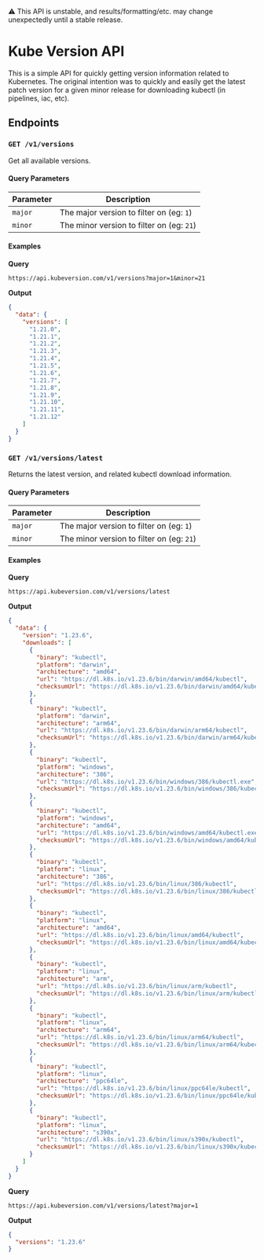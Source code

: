 :warning: This API is unstable, and results/formatting/etc. may change unexpectedly until a stable release.

# Kube Version API
This is a simple API for quickly getting version information related to Kubernetes. The original intention was to quickly and easily get the latest patch version for a given minor release for downloading kubectl (in pipelines, iac, etc).

## Endpoints

### `GET /v1/versions`
Get all available versions.

#### Query Parameters
| Parameter | Description                               |
|-----------|-------------------------------------------|
| `major`   | The major version to filter on (eg: `1`)  |
| `minor`   | The minor version to filter on (eg: `21`) |

#### Examples

**Query**
```
https://api.kubeversion.com/v1/versions?major=1&minor=21
```
**Output**
```json
{
  "data": {
    "versions": [
      "1.21.0",
      "1.21.1",
      "1.21.2",
      "1.21.3",
      "1.21.4",
      "1.21.5",
      "1.21.6",
      "1.21.7",
      "1.21.8",
      "1.21.9",
      "1.21.10",
      "1.21.11",
      "1.21.12"
    ]
  }
}
```


### `GET /v1/versions/latest`
Returns the latest version, and related kubectl download information.

#### Query Parameters
| Parameter | Description                               |
|-----------|-------------------------------------------|
| `major`   | The major version to filter on (eg: `1`)  |
| `minor`   | The minor version to filter on (eg: `21`) |

#### Examples

**Query**
```
https://api.kubeversion.com/v1/versions/latest
```
**Output**
```json
{
  "data": {
    "version": "1.23.6",
    "downloads": [
      {
        "binary": "kubectl",
        "platform": "darwin",
        "architecture": "amd64",
        "url": "https://dl.k8s.io/v1.23.6/bin/darwin/amd64/kubectl",
        "checksumUrl": "https://dl.k8s.io/v1.23.6/bin/darwin/amd64/kubectl.sha256"
      },
      {
        "binary": "kubectl",
        "platform": "darwin",
        "architecture": "arm64",
        "url": "https://dl.k8s.io/v1.23.6/bin/darwin/arm64/kubectl",
        "checksumUrl": "https://dl.k8s.io/v1.23.6/bin/darwin/arm64/kubectl.sha256"
      },
      {
        "binary": "kubectl",
        "platform": "windows",
        "architecture": "386",
        "url": "https://dl.k8s.io/v1.23.6/bin/windows/386/kubectl.exe",
        "checksumUrl": "https://dl.k8s.io/v1.23.6/bin/windows/386/kubectl.exe.sha256"
      },
      {
        "binary": "kubectl",
        "platform": "windows",
        "architecture": "amd64",
        "url": "https://dl.k8s.io/v1.23.6/bin/windows/amd64/kubectl.exe",
        "checksumUrl": "https://dl.k8s.io/v1.23.6/bin/windows/amd64/kubectl.exe.sha256"
      },
      {
        "binary": "kubectl",
        "platform": "linux",
        "architecture": "386",
        "url": "https://dl.k8s.io/v1.23.6/bin/linux/386/kubectl",
        "checksumUrl": "https://dl.k8s.io/v1.23.6/bin/linux/386/kubectl.sha256"
      },
      {
        "binary": "kubectl",
        "platform": "linux",
        "architecture": "amd64",
        "url": "https://dl.k8s.io/v1.23.6/bin/linux/amd64/kubectl",
        "checksumUrl": "https://dl.k8s.io/v1.23.6/bin/linux/amd64/kubectl.sha256"
      },
      {
        "binary": "kubectl",
        "platform": "linux",
        "architecture": "arm",
        "url": "https://dl.k8s.io/v1.23.6/bin/linux/arm/kubectl",
        "checksumUrl": "https://dl.k8s.io/v1.23.6/bin/linux/arm/kubectl.sha256"
      },
      {
        "binary": "kubectl",
        "platform": "linux",
        "architecture": "arm64",
        "url": "https://dl.k8s.io/v1.23.6/bin/linux/arm64/kubectl",
        "checksumUrl": "https://dl.k8s.io/v1.23.6/bin/linux/arm64/kubectl.sha256"
      },
      {
        "binary": "kubectl",
        "platform": "linux",
        "architecture": "ppc64le",
        "url": "https://dl.k8s.io/v1.23.6/bin/linux/ppc64le/kubectl",
        "checksumUrl": "https://dl.k8s.io/v1.23.6/bin/linux/ppc64le/kubectl.sha256"
      },
      {
        "binary": "kubectl",
        "platform": "linux",
        "architecture": "s390x",
        "url": "https://dl.k8s.io/v1.23.6/bin/linux/s390x/kubectl",
        "checksumUrl": "https://dl.k8s.io/v1.23.6/bin/linux/s390x/kubectl.sha256"
      }
    ]
  }
}
```

**Query**
```
https://api.kubeversion.com/v1/versions/latest?major=1
```
**Output**
```json
{
  "versions": "1.23.6"
}
```